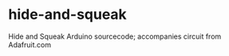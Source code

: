 hide-and-squeak
===============

Hide and Squeak Arduino sourcecode; accompanies circuit from Adafruit.com
